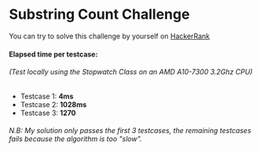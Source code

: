 # Substring Count Challenge

You can try to solve this challenge by yourself on [HackerRank](https://www.hackerrank.com/challenges/how-many-substrings)

#### Elapsed time per testcase:
###### (Test locally using the *Stopwatch* Class on an *AMD A10-7300 3.2Ghz* CPU)
* Testcase 1: **4ms**
* Testcase 2: **1028ms**
* Testcase 3: **1270**

###### N.B: My solution only passes the first 3 testcases, the remaining testcases fails because the algorithm is too "slow".
